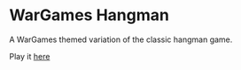 # WarGames Hangman
A WarGames themed variation of the classic hangman game.

Play it [here](https://jongrim.github.io/wargames-hangman)
